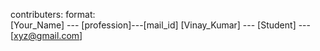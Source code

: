 contributers:
format:   
[Your_Name] --- [profession]---[mail_id]
[Vinay_Kumar] --- [Student] --- [xyz@gmail.com]
